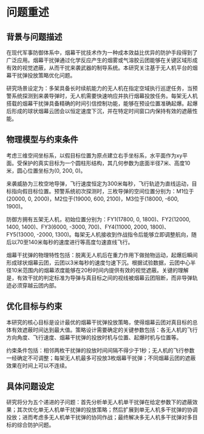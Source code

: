 # 问题重述

## 背景与问题描述

在现代军事防御体系中，烟幕干扰技术作为一种成本效益比优异的防护手段得到了广泛应用。烟幕干扰弹通过化学反应产生的烟雾或气溶胶云团能够在关键区域形成有效的视觉遮蔽，从而干扰来袭武器的制导系统。本研究关注基于无人机平台的烟幕干扰弹投放策略优化问题。

研究场景设定为：多架具备长时续航能力的无人机在指定空域执行巡逻任务，当预警系统探测到来袭导弹时，无人机需要快速响应并执行烟幕投放任务。每架无人机搭载的烟幕干扰弹具备精确的时间引信控制功能，能够在预设位置准确起爆。起爆后形成的球状烟幕云团会以恒定速度下沉，并在特定时间窗口内保持有效的遮蔽性能。

## 物理模型与约束条件

考虑三维空间坐标系，以假目标位置为原点建立右手坐标系，水平面作为xy平面。受保护的真实目标为一个圆柱形结构，其几何参数为底面半径7米、高度10米，圆心位置坐标为(0, 200, 0)。

来袭威胁为三枚空地导弹，飞行速度恒定为300米每秒，飞行轨迹为直线运动，目标指向假目标位置。预警系统初次探测时，三枚导弹的空间位置分别为：M1位于(20000, 0, 2000)，M2位于(19000, 600, 2100)，M3位于(18000, -600, 1900)。

防御方拥有五架无人机，初始位置分别为：FY1(17800, 0, 1800)、FY2(12000, 1400, 1400)、FY3(6000, -3000, 700)、FY4(11000, 2000, 1800)、FY5(13000, -2000, 1300)。每架无人机接收到作战指令后能够立即调整航向，随后以70至140米每秒的速度进行等高度匀速直线飞行。

烟幕干扰弹的物理特性包括：脱离无人机后在重力作用下做抛物运动，起爆后瞬间形成球状烟幕云团，云团以3米每秒的速度匀速下沉。根据试验数据，云团中心半径10米范围内的烟幕浓度能够在20秒时间内提供有效的视觉遮蔽。关键的理解是，有效干扰的判定标准为导弹与真目标之间的视线被烟幕云团阻断，而非导弹轨迹必须穿越云团内部。

## 优化目标与约束

本研究的核心目标是设计最优的烟幕干扰弹投放策略，使得烟幕云团对真目标的总体有效遮蔽时间达到最大值。策略设计需要确定的关键参数包括：各无人机的飞行方向角度、飞行速度、烟幕干扰弹的投放时机与位置、起爆时机与位置等。

约束条件包括：相邻两枚干扰弹的投放时间间隔不得少于1秒；无人机的飞行参数一经确定不可调整；每架无人机最多可投放3枚烟幕干扰弹；不同烟幕云团的遮蔽效果在时间上可以不连续。

## 具体问题设定

研究将分为五个递进的子问题：首先分析单无人机单干扰弹在给定参数下的遮蔽效果；其次优化单无人机单干扰弹的投放策略；然后扩展到单无人机多干扰弹的协调投放；进而考虑多无人机单干扰弹的协同作战；最终解决多无人机多干扰弹对多目标的综合防护问题。
